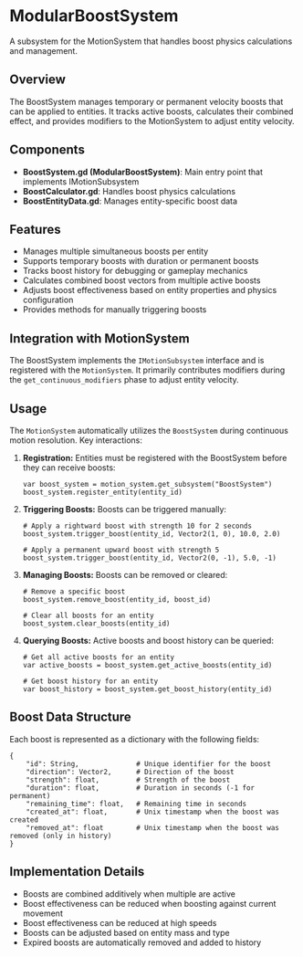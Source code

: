 # ModularBoostSystem

A subsystem for the MotionSystem that handles boost physics calculations and management.

## Overview

The BoostSystem manages temporary or permanent velocity boosts that can be applied to entities. It tracks active boosts, calculates their combined effect, and provides modifiers to the MotionSystem to adjust entity velocity.

## Components

- **BoostSystem.gd (ModularBoostSystem)**: Main entry point that implements IMotionSubsystem
- **BoostCalculator.gd**: Handles boost physics calculations
- **BoostEntityData.gd**: Manages entity-specific boost data

## Features

- Manages multiple simultaneous boosts per entity
- Supports temporary boosts with duration or permanent boosts
- Tracks boost history for debugging or gameplay mechanics
- Calculates combined boost vectors from multiple active boosts
- Adjusts boost effectiveness based on entity properties and physics configuration
- Provides methods for manually triggering boosts

## Integration with MotionSystem

The BoostSystem implements the `IMotionSubsystem` interface and is registered with the `MotionSystem`. It primarily contributes modifiers during the `get_continuous_modifiers` phase to adjust entity velocity.

## Usage

The `MotionSystem` automatically utilizes the `BoostSystem` during continuous motion resolution. Key interactions:

1. **Registration:** Entities must be registered with the BoostSystem before they can receive boosts:
   ```gdscript
   var boost_system = motion_system.get_subsystem("BoostSystem")
   boost_system.register_entity(entity_id)
   ```

2. **Triggering Boosts:** Boosts can be triggered manually:
   ```gdscript
   # Apply a rightward boost with strength 10 for 2 seconds
   boost_system.trigger_boost(entity_id, Vector2(1, 0), 10.0, 2.0)
   
   # Apply a permanent upward boost with strength 5
   boost_system.trigger_boost(entity_id, Vector2(0, -1), 5.0, -1)
   ```

3. **Managing Boosts:** Boosts can be removed or cleared:
   ```gdscript
   # Remove a specific boost
   boost_system.remove_boost(entity_id, boost_id)
   
   # Clear all boosts for an entity
   boost_system.clear_boosts(entity_id)
   ```

4. **Querying Boosts:** Active boosts and boost history can be queried:
   ```gdscript
   # Get all active boosts for an entity
   var active_boosts = boost_system.get_active_boosts(entity_id)
   
   # Get boost history for an entity
   var boost_history = boost_system.get_boost_history(entity_id)
   ```

## Boost Data Structure

Each boost is represented as a dictionary with the following fields:

```gdscript
{
    "id": String,              # Unique identifier for the boost
    "direction": Vector2,      # Direction of the boost
    "strength": float,         # Strength of the boost
    "duration": float,         # Duration in seconds (-1 for permanent)
    "remaining_time": float,   # Remaining time in seconds
    "created_at": float,       # Unix timestamp when the boost was created
    "removed_at": float        # Unix timestamp when the boost was removed (only in history)
}
```

## Implementation Details

- Boosts are combined additively when multiple are active
- Boost effectiveness can be reduced when boosting against current movement
- Boost effectiveness can be reduced at high speeds
- Boosts can be adjusted based on entity mass and type
- Expired boosts are automatically removed and added to history
